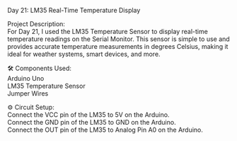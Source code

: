 Day 21: LM35 Real-Time Temperature Display  

Project Description:  
For Day 21, I used the LM35 Temperature Sensor to display real-time temperature readings on the Serial Monitor. This sensor is simple to use and provides accurate temperature measurements in degrees Celsius, making it ideal for weather systems, smart devices, and more.

🛠️ Components Used:  
Arduino Uno    
LM35 Temperature Sensor  
Jumper Wires  

⚙️ Circuit Setup:  
Connect the VCC pin of the LM35 to 5V on the Arduino.  
Connect the GND pin of the LM35 to GND on the Arduino.  
Connect the OUT pin of the LM35 to Analog Pin A0 on the Arduino.
